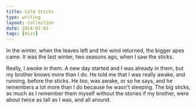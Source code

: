 ```yaml
---
title: Cold Sticks
type: writing
layout: collection
date: 2014-01-01
tags: [misc]
---
```


In the winter, when the leaves left and the wind returned, the bigger apes came. It was the last winter, two seasons ago, when I saw the sticks.

Really, I awoke in them. A new day started and I was already in them, but my brother knows more than I do. He told me that I was really awake, and running, before the sticks. He too, was awake, or so he says, and he remembers a lot more than I do because he wasn't sleeping. The big sticks, as much as I remember them myself without the stories if my brother, were about twice as tall as I was, and all around.
